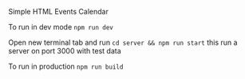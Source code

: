 Simple HTML Events Calendar

To run in dev mode `npm run dev`

Open new terminal tab and run `cd server && npm run start` this run a server on port 3000 with test data

To run in production `npm run build`